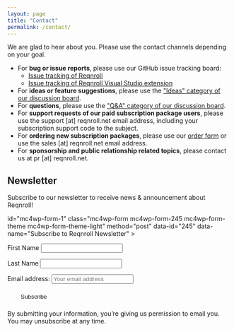 ```yaml
---
layout: page
title: "Contact"
permalink: /contact/
---
```


We are glad to hear about you. Please use the contact channels depending on your goal.

*   For **bug or issue reports**, please use our GitHub issue tracking board:
    *   [Issue tracking of Reqnroll](https://github.com/reqnroll/Reqnroll/issues)
    *   [Issue tracking of Reqnroll Visual Studio extension](https://github.com/reqnroll/Reqnroll.VisualStudio/issues)
*   For **ideas or feature suggestions**, please use the ["Ideas" category of our discussion board](https://go.reqnroll.net/ideas).
*   For **questions**, please use the ["Q&A" category of our discussion board](https://go.reqnroll.net/qa).
*   For **support requests of our paid subscription package users**, please use the support \[at\] reqnroll.net email address, including your subscription support code to the subject.
*   For **ordering new subscription packages**, please use our [order form](https://www.specsolutions.eu/orders/?p=SIPeV2cnSFqZso25) or use the sales \[at\] reqnroll.net email address.
*   For **sponsorship and public relationship related topics**, please contact us at pr \[at\] reqnroll.net.

Newsletter
----------

Subscribe to our newsletter to receive news & announcement about Reqnroll!

<script>(function(){window.mc4wp=window.mc4wp||{listeners:[],forms:{on:function(evt,cb){window.mc4wp.listeners.push({event:evt,callback:cb})}}}})()</script><form
id="mc4wp-form-1" class="mc4wp-form mc4wp-form-245 mc4wp-form-theme mc4wp-form-theme-light" method="post" data-id="245" data-name="Subscribe to Reqnroll Newsletter" ><div
class="mc4wp-form-fields"><p>
<label>First Name</label>
<input
type="text" name="FNAME"></p><p>
<label>Last Name</label>
<input
type="text" name="LNAME"></p><p>
<label>Email address:
<input
type="email" name="EMAIL" placeholder="Your email address" required />
</label></p><p>
<input
type="submit" value="Subscribe" style="background-color: var(--wp--preset--color--accent)!important;border-radius: 0.375em;border-width: 0;color: var(--wp--preset--color--accent-text)!important;padding: 8px 30px;" /></p></div><label
style="display: none !important;">Leave this field empty if you&#8217;re human: <input
type="text" name="_mc4wp_honeypot" value="" tabindex="-1" autocomplete="off" /></label><input
type="hidden" name="_mc4wp_timestamp" value="1744746644" /><input
type="hidden" name="_mc4wp_form_id" value="245" /><input
type="hidden" name="_mc4wp_form_element_id" value="mc4wp-form-1" /><div
class="mc4wp-response"></div></form><p
class="has-x-small-font-size">By submitting your information, you’re giving us permission to email you. You may unsubscribe at any time.</p>